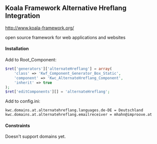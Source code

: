 
## Koala Framework Alternative Hreflang Integration

http://www.koala-framework.org/

open source framework for web applications and websites

#### Installation
Add to Root_Component:
```php
$ret['generators']['alternateHreflang'] = array(
    'class' => 'Kwf_Component_Generator_Box_Static',
    'component' => 'Kwc_AlternateHreflang_Component',
    'inherit' => true
);
$ret['editComponents'][] = 'alternateHreflang';
```
Add to config.ini:
```
kwc.domains.at.alternatehreflang.languages.de-DE = Deutschland
kwc.domains.at.alternatehreflang.emailreceiver = mhahn@improove.at
```

#### Constraints
Doesn't support domains yet.
